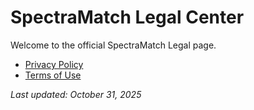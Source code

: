 # SpectraMatch Legal Center

Welcome to the official SpectraMatch Legal page.

- [Privacy Policy](privacy-policy)
- [Terms of Use](terms-of-use)

_Last updated: October 31, 2025_
